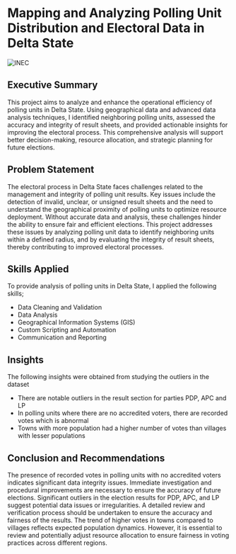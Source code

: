 # Mapping and Analyzing Polling Unit Distribution and Electoral Data in Delta State

![INEC](https://github.com/Glory280/Mapping-and-Analyzing-Polling-Unit-Distribution-and-Electoral-Data-in-Delta-State/assets/115431188/b90ef6cd-cb9e-46dd-b276-e70259524638)


## Executive Summary
This project aims to analyze and enhance the operational efficiency of polling units in Delta State. Using geographical data and advanced data analysis techniques, I identified neighboring polling units, assessed the accuracy and integrity of result sheets, and provided actionable insights for improving the electoral process. This comprehensive analysis will support better decision-making, resource allocation, and strategic planning for future elections.

## Problem Statement
The electoral process in Delta State faces challenges related to the management and integrity of polling unit results. Key issues include the detection of invalid, unclear, or unsigned result sheets and the need to understand the geographical proximity of polling units to optimize resource deployment. Without accurate data and analysis, these challenges hinder the ability to ensure fair and efficient elections. This project addresses these issues by analyzing polling unit data to identify neighboring units within a defined radius, and by evaluating the integrity of result sheets, thereby contributing to improved electoral processes.

## Skills Applied
To provide analysis of polling units in Delta State, I applied the following skills;
- Data Cleaning and Validation
- Data Analysis
- Geographical Information Systems (GIS)
- Custom Scripting and Automation
- Communication and Reporting

## Insights
The following insights were obtained from studying the outliers in the dataset
- There are notable outliers in the result section for parties PDP, APC and LP
- In polling units where there are no accredited voters, there are recorded votes which is abnormal
- Towns with more population had a higher number of votes than villages with lesser populations

## Conclusion and Recommendations
The presence of recorded votes in polling units with no accredited voters indicates significant data integrity issues. Immediate investigation and procedural improvements are necessary to ensure the accuracy of future elections. Significant outliers in the election results for PDP, APC, and LP suggest potential data issues or irregularities. A detailed review and verification process should be undertaken to ensure the accuracy and fairness of the results. The trend of higher votes in towns compared to villages reflects expected population dynamics. However, it is essential to review and potentially adjust resource allocation to ensure fairness in voting practices across different regions.


